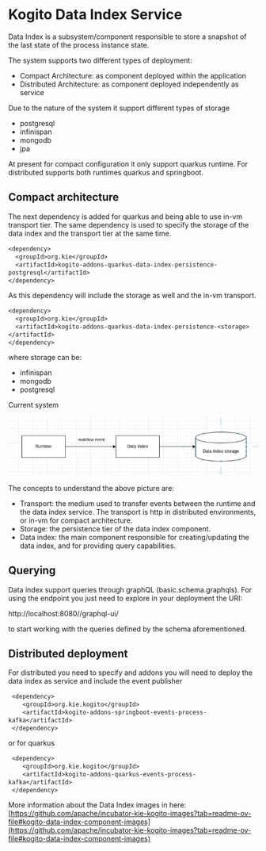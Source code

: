 <!---
  Licensed to the Apache Software Foundation (ASF) under one
  or more contributor license agreements.  See the NOTICE file
  distributed with this work for additional information
  regarding copyright ownership.  The ASF licenses this file
  to you under the Apache License, Version 2.0 (the
  "License"); you may not use this file except in compliance
  with the License.  You may obtain a copy of the License at

    http://www.apache.org/licenses/LICENSE-2.0

  Unless required by applicable law or agreed to in writing,
  software distributed under the License is distributed on an
  "AS IS" BASIS, WITHOUT WARRANTIES OR CONDITIONS OF ANY
  KIND, either express or implied.  See the License for the
  specific language governing permissions and limitations
  under the License.
-->
# Kogito Data Index Service

Data Index is a subsystem/component responsible to store a snapshot of the last state of the process instance state. 

The system supports two different types of deployment:
*   Compact Architecture: as component deployed within the application
*   Distributed Architecture: as component deployed independently as service

Due to the nature of the system it support different types of storage

*   postgresql
*   infinispan
*   mongodb
*   jpa

At present for compact configuration it only support quarkus runtime. For distributed supports both runtimes quarkus and springboot.


## Compact architecture

The next dependency is added for quarkus and being able to use in-vm transport tier.
The same dependency is used to specify the storage of the data index and the transport tier at the same time.

	

    <dependency>
      <groupId>org.kie</groupId>
      <artifactId>kogito-addons-quarkus-data-index-persistence-postgresql</artifactId>
    </dependency>

	

As this dependency will include the storage as well and the in-vm transport.

	

    <dependency>
      <groupId>org.kie</groupId>
      <artifactId>kogito-addons-quarkus-data-index-persistence-<storage></artifactId>
    </dependency>


where storage can be:
*   infinispan
*   mongodb
*   postgresql

Current system

![data-index](docs/data-index.png "Data Index") 


The concepts to understand the above picture are:
*   Transport: the medium used to transfer events between the runtime and the data index service. The transport is http in distributed environments, or in-vm for compact architecture.
*   Storage: the persistence tier of the data index component.
*   Data index: the main component responsible for creating/updating the data index, and for providing query capabilities.


## Querying

Data index support queries through graphQL (basic.schema.graphqls). For using the endpoint you just need to explore in your deployment the URI:

http://localhost:8080/<root path>/graphql-ui/

to start working with the queries defined by the schema aforementioned.

## Distributed deployment

For distributed you need to specify and addons you will need to deploy the data index as service and include the event publisher

	

     <dependency>
        <groupId>org.kie.kogito</groupId>
        <artifactId>kogito-addons-springboot-events-process-kafka</artifactId>
     </dependency>

	

or for quarkus
	

     <dependency>
        <groupId>org.kie.kogito</groupId>
        <artifactId>kogito-addons-quarkus-events-process-kafka</artifactId>
     </dependency>

	

More information about the Data Index images in here:
[https://github.com/apache/incubator-kie-kogito-images?tab=readme-ov-file#kogito-data-index-component-images](https://github.com/apache/incubator-kie-kogito-images?tab=readme-ov-file#kogito-data-index-component-images)

